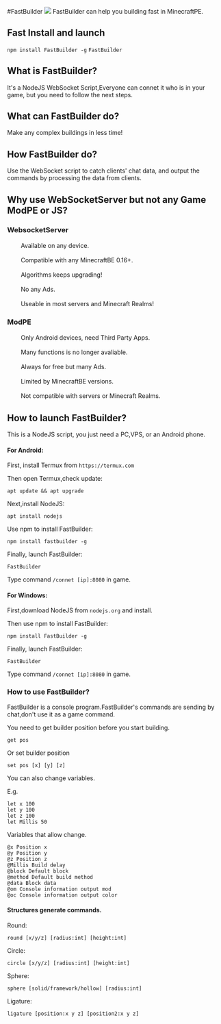 #FastBuilder
![](https://coding.net/u/CAIMEO/p/FastBuilder/git/raw/master/images/FastBuilder.jpg)
FastBuilder can help you building fast in MinecraftPE.
## Fast Install and launch
`npm install FastBuilder -g`
`FastBuilder`
## What is FastBuilder?
It's a NodeJS WebSocket Script,Everyone can connet it who is in your game, but you need to follow the next steps.
## What can FastBuilder do?
Make any complex buildings in less time!
## How FastBuilder do?
Use the WebSocket script to catch clients' chat data, and output the commands by processing the data from clients.
## Why use WebSocketServer but not any Game ModPE or JS?
### WebsocketServer
　　  Available on any device.

　　  Compatible with any MinecraftBE 0.16+.

　　  Algorithms keeps upgrading!

　　  No any Ads.

　　  Useable in most servers and Minecraft Realms!
### ModPE
　　  Only Android devices, need Third Party Apps.

　　  Many functions is no longer avaliable.

　　  Always for free but many Ads.

　　  Limited by MinecraftBE versions.

　　  Not compatible with servers or Minecraft Realms.
## How to launch FastBuilder?
This is a NodeJS script, you just need a PC,VPS, or an Android phone.
#### For Android:
First, install Termux from `https://termux.com`

Then open Termux,check update:

`apt update && apt upgrade`

Next,install NodeJS:

`apt install nodejs`

Use npm to install FastBuilder:

`npm install fastbuilder -g`

Finally, launch FastBuilder:

`FastBuilder`

Type command `/connet [ip]:8080` in game.
#### For Windows:
First,download NodeJS from `nodejs.org` and install.

Then use npm to install FastBuilder:

`npm install FastBuilder -g`

Finally, launch FastBuilder:

`FastBuilder`

Type command `/connet [ip]:8080` in game.

### How to use FastBuilder?

FastBuilder is a console program.FastBuilder's commands are sending by chat,don't use it as a game command.

You need to get builder position before you start building.

`get pos`

Or set builder position

`set pos [x] [y] [z]`

You can also change variables.

E.g.
```
let x 100
let y 100
let z 100
let Millis 50
```
Variables that allow change.
```
@x Position x
@y Position y
@z Position z
@Millis Build delay
@block Default block
@method Default build method
@data Block data
@om Console information output mod
@oc Console information output color
```
#### Structures generate commands.

Round:

`round [x/y/z] [radius:int] [height:int]`

Circle:

`circle [x/y/z] [radius:int] [height:int]`

Sphere:

`sphere [solid/framework/hollow] [radius:int]`

Ligature:

`ligature [position:x y z] [position2:x y z]`
